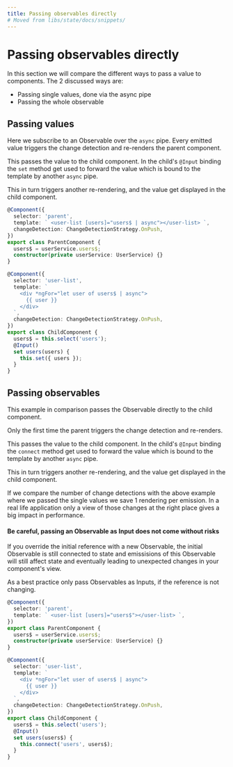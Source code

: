 ```yaml
---
title: Passing observables directly
# Moved from libs/state/docs/snippets/
---
```


# Passing observables directly

In this section we will compare the different ways to pass a value to components.
The 2 discussed ways are:

- Passing single values, done via the async pipe
- Passing the whole observable

## Passing values

Here we subscribe to an Observable over the `async` pipe.
Every emitted value triggers the change detection and re-renders the parent component.

This passes the value to the child component.
In the child's `@Input` binding the `set` method get used to forward the value which is bound to the template by another `async` pipe.

This in turn triggers another re-rendering, and the value get displayed in the child component.

```typescript
@Component({
  selector: 'parent',
  template: ` <user-list [users]="users$ | async"></user-list> `,
  changeDetection: ChangeDetectionStrategy.OnPush,
})
export class ParentComponent {
  users$ = userService.users$;
  constructor(private userService: UserService) {}
}

@Component({
  selector: 'user-list',
  template: `
    <div *ngFor="let user of users$ | async">
      {{ user }}
    </div>
  `,
  changeDetection: ChangeDetectionStrategy.OnPush,
})
export class ChildComponent {
  users$ = this.select('users');
  @Input()
  set users(users) {
    this.set({ users });
  }
}
```

## Passing observables

This example in comparison passes the Observable directly to the child component.

Only the first time the parent triggers the change detection and re-renders.

This passes the value to the child component.
In the child's `@Input` binding the `connect` method get used to forward the value which is bound to the template by another `async` pipe.

This in turn triggers another re-rendering, and the value get displayed in the child component.

If we compare the number of change detections with the above example where we passed the single values we save 1 rendering per emission.
In a real life application only a view of those changes at the right place gives a big impact in performance.

#### Be careful, passing an Observable as Input does not come without risks
If you override the initial reference with a new Observable, the initial Observable is still connected to state and emissisions of this Observable will still affect state and eventually leading to unexpected changes in your component's view.

As a best practice only pass Observables as Inputs, if the reference is not changing.

```typescript
@Component({
  selector: 'parent',
  template: ` <user-list [users]="users$"></user-list> `,
})
export class ParentComponent {
  users$ = userService.users$;
  constructor(private userService: UserService) {}
}

@Component({
  selector: 'user-list',
  template: `
    <div *ngFor="let user of users$ | async">
      {{ user }}
    </div>
  `,
  changeDetection: ChangeDetectionStrategy.OnPush,
})
export class ChildComponent {
  users$ = this.select('users');
  @Input()
  set users(users$) {
    this.connect('users', users$);
  }
}
```

